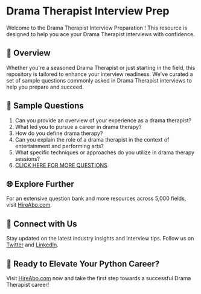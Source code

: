 # Drama Therapist Interview Prep

Welcome to the Drama Therapist Interview Preparation ! This resource is designed to help you ace your Drama Therapist interviews with confidence.

## 🚀 Overview

Whether you're a seasoned Drama Therapist or just starting in the field, this repository is tailored to enhance your interview readiness. We've curated a set of sample questions commonly asked in Drama Therapist interviews to help you prepare and succeed.

## 📝 Sample Questions

1. Can you provide an overview of your experience as a drama therapist?
2. What led you to pursue a career in drama therapy?
3. How do you define drama therapy?
4. Can you explain the role of a drama therapist in the context of entertainment and performing arts?
5. What specific techniques or approaches do you utilize in drama therapy sessions?
6. [CLICK HERE FOR MORE QUESTIONS](https://hireabo.com/job/16_0_38/Drama%20Therapist)

## 🌐 Explore Further

For an extensive question bank and more resources across 5,000 fields, visit [HireAbo.com](https://www.hireabo.com).

## 📱 Connect with Us

Stay updated on the latest industry insights and interview tips. Follow us on [Twitter](https://twitter.com/hireabo) and [LinkedIn](https://www.linkedin.com/in/hire-abo-3609972a8/).

## 🚀 Ready to Elevate Your Python Career?

Visit [HireAbo.com](https://www.hireabo.com) now and take the first step towards a successful Drama Therapist career!